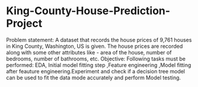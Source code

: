 # King-County-House-Prediction-Project
Problem statement:  A dataset that records the house prices of 9,761 houses in King County, Washington, US is given. The house prices are recorded along with some other attributes like - area of the house, number of bedrooms, number of bathrooms, etc.   Objective:  Following tasks must be performed:  EDA,  Initial model fitting step ,Feature engineering ,Model fitting after feauture engineering.Experiment and check if a decision tree model can be used to fit the data mode accurately and perform Model testing.
